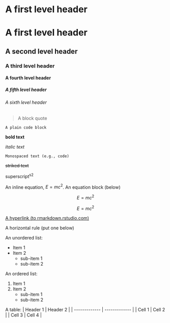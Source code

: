 # A first level header
# A first level header
## A second level header
### A third level header
#### A fourth level header
##### A fifth level header
###### A sixth level header
> A block quote

```
A plain code block
```

**bold text**

_italic text_

`Monospaced text (e.g., code)`

~~striked text~~

superscript<sup>s2</sup>

An inline equation, $E=mc^2$. An equation block (below)

$$E=mc^2$$

$$E=mc^2$$

[A hyperlink (to rmarkdown.rstudio.com)](http://rmarkdown.rstudio.com/)

A horizontal rule (put one below)


An unordered list:
- Item 1
- Item 2
  - sub-item 1
  - sub-item 2

An ordered list:
1. Item 1
2. Item 2
   - sub-item 1
   - sub-item 2

A table:
| Header 1  | Header 2 |
| ------------- | ------------- |
| Cell 1  | 	Cell 2  |
| Cell 3  | Cell 4  |
